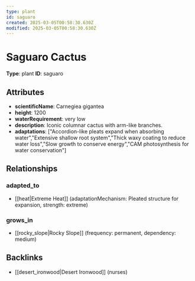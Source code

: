 ```yaml
---
type: plant
id: saguaro
created: 2025-03-05T00:58:30.630Z
modified: 2025-03-05T00:58:30.630Z
---
```


# Saguaro Cactus

**Type**: plant
**ID**: saguaro

## Attributes

- **scientificName**: Carnegiea gigantea
- **height**: 1200
- **waterRequirement**: very low
- **description**: Iconic columnar cactus with arm-like branches.
- **adaptations**: ["Accordion-like pleats expand when absorbing water","Extensive shallow root system","Thick waxy coating to reduce water loss","Slow growth to conserve energy","CAM photosynthesis for water conservation"]

## Relationships

### adapted_to

- [[heat|Extreme Heat]] (adaptationMechanism: Pleated structure for expansion, strength: extreme)

### grows_in

- [[rocky_slope|Rocky Slope]] (frequency: permanent, dependency: medium)

## Backlinks

- [[desert_ironwood|Desert Ironwood]] (nurses)

